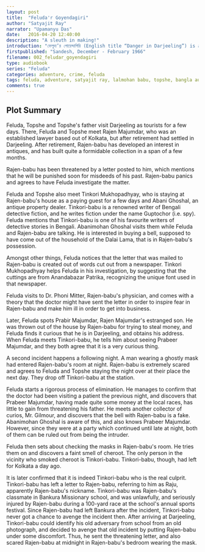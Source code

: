 ```yaml
---
layout: post
title:  "Feluda'r Goyendagiri"
author: "Satyajit Ray"
narrator: "Upamanyu Das"
date:   2016-04-20 12:40:00
description: "A sleuth in making!"
introduction: "ফেলুদা’র গোয়েন্দাগিরি (English title “Danger in Darjeeling”) is a short story written by Satyajit Ray featuring private detective Feluda. It was the very first among the total 35 complete stories/novels of feluda series. This story introduced Feluda and his cousin Tapesh alias Topshe . Topshe is the narrator of all the 35 stories/novels."
firstpublished: "Sandesh, December - February 1966"
filename: 002_feludar_goyendagiri
type: audiobook
series: "Feluda"
categories: adventure, crime, feluda
tags: feluda, adventure, satyajit ray, lalmohan babu, topshe, bangla audiobook
comments: true
---
```



Plot Summary
------------

Feluda, Topshe and Topshe's father visit Darjeeling as tourists for a few days. There, Feluda and Topshe meet Rajen Majumdar, who was an established lawyer based out of Kolkata, but after retirement had settled in Darjeeling. After retirement, Rajen-babu has developed an interest in antiques, and has built quite a formidable collection in a span of a few months.

Rajen-babu has been threatened by a letter posted to him, which mentions that he will be punished soon for misdeeds of his past. Rajen-babu panics and agrees to have Feluda investigate the matter.

Feluda and Topshe also meet Tinkori Mukhopadhyay, who is staying at Rajen-babu's house as a paying guest for a few days and Abani Ghoshal, an antique property dealer. Tinkori-babu is a renowned writer of Bengali detective fiction, and he writes fiction under the name Guptochor (i.e. spy). Feluda mentions that Tinkori-babu is one of his favourite writers of detective stories in Bengali. Abanimohan Ghoshal visits them while Feluda and Rajen-babu are talking. He is interested in buying a bell, supposed to have come out of the household of the Dalai Lama, that is in Rajen-babu's possession.

Amongst other things, Feluda notices that the letter that was mailed to Rajen-babu is created out of words cut out from a newspaper. Tinkori Mukhopadhyay helps Feluda in his investigation, by suggesting that the cuttings are from Anandabazar Patrika, recognizing the unique font used in that newspaper.

Feluda visits to Dr. Phoni Mitter, Rajen-babu's physician, and comes with a theory that the doctor might have sent the letter in order to inspire fear in Rajen-babu and make him ill in order to get into business.

Later, Feluda spots Prabir Majumdar, Rajen Majumdar's estranged son. He was thrown out of the house by Rajen-babu for trying to steal money, and Feluda finds it curious that he is in Darjeeling, and obtains his address. When Feluda meets Tinkori-babu, he tells him about seeing Prabeer Majumdar, and they both agree that it is a very curious thing.

A second incident happens a following night. A man wearing a ghostly mask had entered Rajen-babu's room at night. Rajen-babu is extremely scared and agrees to Feluda and Topshe staying the night over at their place the next day. They drop off Tinkori-babu at the station.

Feluda starts a rigorous process of elimination. He manages to confirm that the doctor had been visiting a patient the previous night, and discovers that Prabeer Majumdar, having made quite some money at the local races, has little to gain from threatening his father. He meets another collector of curios, Mr. Gilmour, and discovers that the bell with Rajen-babu is a fake. Abanimohan Ghoshal is aware of this, and also knows Prabeer Majumdar. However, since they were at a party which continued until late at night, both of them can be ruled out from being the intruder.

Feluda then sets about checking the masks in Rajen-babu's room. He tries them on and discovers a faint smell of cheroot. The only person in the vicinity who smoked cheroot is Tinkori-babu. Tinkori-babu, though, had left for Kolkata a day ago.

It is later confirmed that it is indeed Tinkori-babu who is the real culprit. Tinkori-babu has left a letter to Rajen-babu, referring to him as Raju, apparently Rajen-babu's nickname. Tinkori-babu was Rajen-babu's classmate in Bankura Missionary school, and was unlawfully, and seriously injured by Rajen-babu during a 100-yard race at the school's annual sports festival. Since Rajen-babu had left Bankura after the incident, Tinkori-babu never got a chance to avenge the incident then. After arriving at Darjeeling, Tinkori-babu could identify his old adversary from school from an old photograph, and decided to avenge that old incident by putting Rajen-babu under some discomfort. Thus, he sent the threatening letter, and also scared Rajen-babu at midnight in Rajen-babu's bedroom wearing the mask.

[jekyll]:      http://jekyllrb.com
[jekyll-gh]:   https://github.com/jekyll/jekyll
[jekyll-help]: https://github.com/jekyll/jekyll-help
